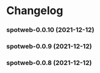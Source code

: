 # Changelog<br>


<a name="spotweb-0.0.10"></a>
### spotweb-0.0.10 (2021-12-12)



<a name="spotweb-0.0.9"></a>
### spotweb-0.0.9 (2021-12-12)



<a name="spotweb-0.0.8"></a>
### spotweb-0.0.8 (2021-12-12)

